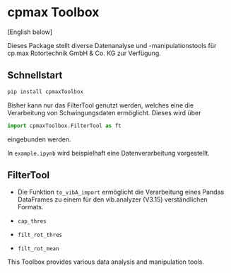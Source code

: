 # cpmax Toolbox
[English below]

Dieses Package stellt diverse Datenanalyse und -manipulationstools für cp.max Rotortechnik GmbH & Co. KG zur Verfügung. 

## Schnellstart
````Bash
pip install cpmaxToolbox
````

Bisher kann nur das FilterTool genutzt werden, welches eine die Verarbeitung von Schwingungsdaten ermöglicht. Dieses wird über 
````Python
import cpmaxToolbox.FilterTool as ft
````
eingebunden werden.

In `example.ipynb` wird beispielhaft eine Datenverarbeitung vorgestellt.


## FilterTool 
- Die Funktion `to_vibA_import` ermöglicht die Verarbeitung eines Pandas DataFrames zu einem für den vib.analyzer (V3.15) verständlichen Formats. 

- `cap_thres`

- `filt_rot_thres`

- `filt_rot_mean`

This Toolbox provides various data analysis and manipulation tools.
